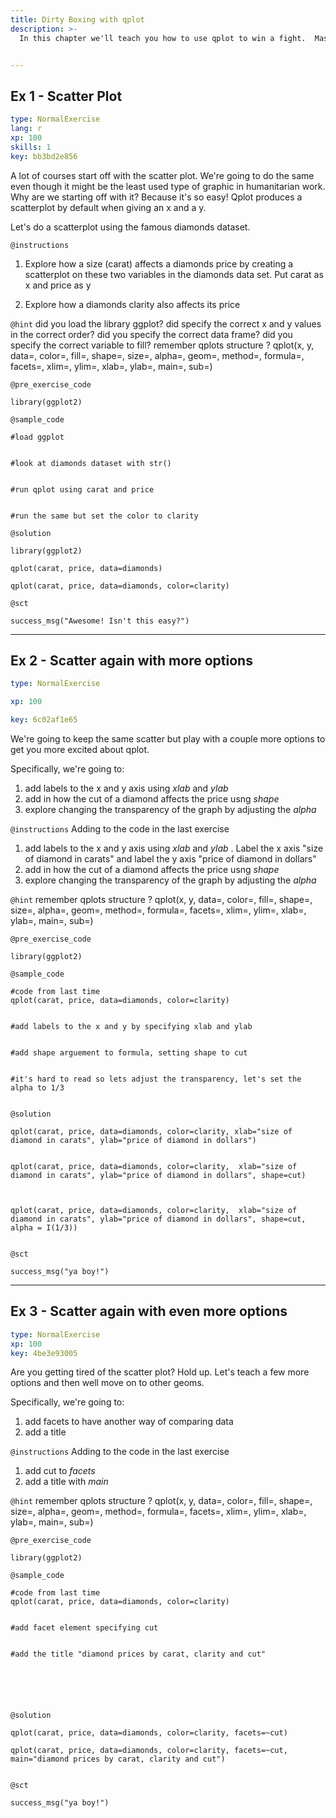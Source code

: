 ```yaml
---
title: Dirty Boxing with qplot
description: >-
  In this chapter we'll teach you how to use qplot to win a fight.  Mastering the ggplot2 language can be overwhelming at first and there is a helper function called qplot() (q for quick plot) which can be used to create the most common types of graphs.  You'll probably be suprised how powerful it is and may be even inspired to go up a weight class later with ggplot.


---
```

## Ex 1 - Scatter Plot

```yaml
type: NormalExercise
lang: r
xp: 100
skills: 1
key: bb3bd2e856
```

A lot of courses start off with the scatter plot.  We're going to do the same even though it might be the least used type of graphic in humanitarian work.  Why are  we starting off with it?  Because it's so easy!  Qplot produces a scatterplot by default when giving an x and a y. 

Let's do a scatterplot using the famous diamonds dataset.

`@instructions`
1.  Explore how a size (carat) affects a diamonds price by creating a  scatterplot on these two variables in the diamonds data set.  Put carat as x and price as y

2.  Explore how a diamonds clarity also affects its price



`@hint`
did you load the library ggplot?
did specify the correct x and y values in the correct order?
did you specify the correct data frame?
did you specify the correct variable to fill?
remember qplots structure ? qplot(x, y, data=, color=, fill=, shape=, size=, alpha=, geom=, method=, formula=, facets=, xlim=, ylim=, xlab=, ylab=, main=, sub=)

`@pre_exercise_code`
```{r}
library(ggplot2)
```
`@sample_code`
```{r}
#load ggplot 


#look at diamonds dataset with str()


#run qplot using carat and price 


#run the same but set the color to clarity
```
`@solution`
```{r}
library(ggplot2)

qplot(carat, price, data=diamonds)

qplot(carat, price, data=diamonds, color=clarity)
```
`@sct`
```{r}
success_msg("Awesome! Isn't this easy?")
```





---
## Ex 2 - Scatter again with more options

```yaml
type: NormalExercise

xp: 100

key: 6c02af1e65
```

  We're going to keep the same scatter but play with a couple more options to get you more excited about qplot.

Specifically, we're going to:

1.  add labels to the x and y axis using _xlab_ and _ylab_
2.  add in how the cut of a diamond affects the price usng _shape_
3.  explore changing the transparency of the graph by adjusting the _alpha_

`@instructions`
Adding to  the code in the last exercise

1.  add labels to the x and y axis using _xlab_ and _ylab_ .  Label the x axis "size of diamond in carats" and label the y axis "price of diamond in dollars"
2.  add in how the cut of a diamond affects the price usng _shape_
3.  explore changing the transparency of the graph by adjusting the _alpha_


`@hint`
remember qplots structure ? qplot(x, y, data=, color=, fill=, shape=, size=, alpha=, geom=, method=, formula=, facets=, xlim=, ylim=, xlab=, ylab=, main=, sub=)

`@pre_exercise_code`
```{r}
library(ggplot2)
```
`@sample_code`
```{r}
#code from last time
qplot(carat, price, data=diamonds, color=clarity)


#add labels to the x and y by specifying xlab and ylab


#add shape arguement to formula, setting shape to cut


#it's hard to read so lets adjust the transparency, let's set the alpha to 1/3


```
`@solution`
```{r}
qplot(carat, price, data=diamonds, color=clarity, xlab="size of diamond in carats", ylab="price of diamond in dollars")


qplot(carat, price, data=diamonds, color=clarity,  xlab="size of diamond in carats", ylab="price of diamond in dollars", shape=cut)



qplot(carat, price, data=diamonds, color=clarity,  xlab="size of diamond in carats", ylab="price of diamond in dollars", shape=cut,  alpha = I(1/3))


```
`@sct`
```{r}
success_msg("ya boy!")
```




---
## Ex 3 - Scatter again with even more options

```yaml
type: NormalExercise
xp: 100
key: 4be3e93005
```

  Are you getting tired of the scatter plot? Hold up.  Let's teach a few more options and then well move on to other geoms.

Specifically, we're going to:

1.  add facets to have another way of comparing data
2.  add a title 

`@instructions`
Adding to  the code in the last exercise

1.  add cut to _facets_
2.  add a title with _main_



`@hint`
remember qplots structure ? qplot(x, y, data=, color=, fill=, shape=, size=, alpha=, geom=, method=, formula=, facets=, xlim=, ylim=, xlab=, ylab=, main=, sub=)

`@pre_exercise_code`
```{r}
library(ggplot2)
```
`@sample_code`
```{r}
#code from last time
qplot(carat, price, data=diamonds, color=clarity)


#add facet element specifying cut


#add the title "diamond prices by carat, clarity and cut"






```
`@solution`
```{r}
qplot(carat, price, data=diamonds, color=clarity, facets=~cut)

qplot(carat, price, data=diamonds, color=clarity, facets=~cut, main="diamond prices by carat, clarity and cut")


```
`@sct`
```{r}
success_msg("ya boy!")
```








